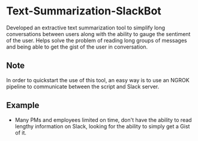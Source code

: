 # Text-Summarization-SlackBot
Developed an extractive text summarization tool to simplify long conversations between users along with the ability to gauge the sentiment of the user. Helps solve the problem of reading long groups of messages and being able to get the gist of the user in conversation.

## Note
In order to quickstart the use of this tool, an easy way is to use an NGROK pipeline to communicate between the script and Slack server.

## Example

- Many PMs and employees limited on time, don't have the ability to read lengthy information on Slack, looking for the ability to simply get a Gist of it.
